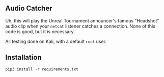 ## Audio Catcher

Uh, this will play the Unreal Tournament announcer's famous "Headshot" audio clip when your `netcat` listener catches a connection. None of this code is good, but it is necessary. 

All testing done on Kali, with a default `root` user. 

## Installation

`pip3 install -r requirements.txt`
